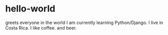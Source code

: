 # hello-world
greets everyone in the world
I am currently learning Python/Django.  I live in Costa Rica. I like coffee. and beer.
